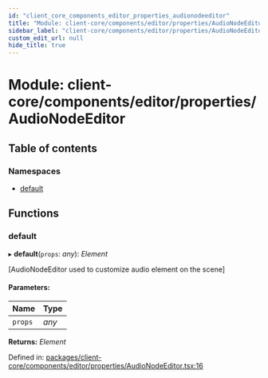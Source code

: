 ```yaml
---
id: "client_core_components_editor_properties_audionodeeditor"
title: "Module: client-core/components/editor/properties/AudioNodeEditor"
sidebar_label: "client-core/components/editor/properties/AudioNodeEditor"
custom_edit_url: null
hide_title: true
---
```


# Module: client-core/components/editor/properties/AudioNodeEditor

## Table of contents

### Namespaces

- [default](client_core_components_editor_properties_audionodeeditor.default.md)

## Functions

### default

▸ **default**(`props`: *any*): *Element*

[AudioNodeEditor used to customize audio element on the scene]

#### Parameters:

Name | Type |
:------ | :------ |
`props` | *any* |

**Returns:** *Element*

Defined in: [packages/client-core/components/editor/properties/AudioNodeEditor.tsx:16](https://github.com/xr3ngine/xr3ngine/blob/9d253dc38/packages/client-core/components/editor/properties/AudioNodeEditor.tsx#L16)
